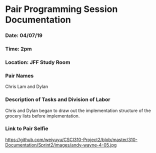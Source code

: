 # Pair Programming Session Documentation

### Date: 04/07/19
### Time: 2pm
### Location: JFF Study Room

### Pair Names
Chris Lam and Dylan

### Description of Tasks and Division of Labor
Chris and Dylan began to draw out the implementation structure of the grocery lists before implementation.

### Link to Pair Selfie

https://github.com/weiyuyu/CSCI310-Project2/blob/master/310-Documentation/Sprint2/images/andy-wayne-4-05.jpg
